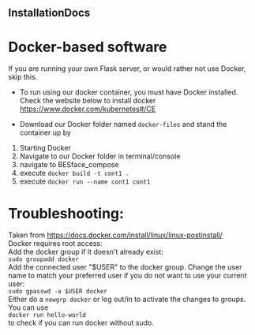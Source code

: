 ## InstallationDocs

# Docker-based software
If you are running your own Flask server, or would rather not use Docker, skip this.
- To run using our docker container, you must have Docker installed. Check the website below to install docker
https://www.docker.com/kubernetes#/CE

- Download our Docker folder named `docker-files` and stand the container up by


1) Starting Docker
2) Navigate to our Docker folder in terminal/console
3) navigate to BESface_compose
4) execute `docker build -t cont1 .`
5) execute `docker run --name cont1 cont1`

# Troubleshooting:

Taken from https://docs.docker.com/install/linux/linux-postinstall/  
Docker requires root access:  
Add the docker group if it doesn't already exist:  
`sudo groupadd docker`  
Add the connected user "$USER" to the docker group. Change the user name to match your preferred user if you do not want to use your current user:  
`sudo gpasswd -a $USER docker`  
Either do a `newgrp docker` or log out/in to activate the changes to groups.  
You can use  
`docker run hello-world`  
to check if you can run docker without sudo.  

